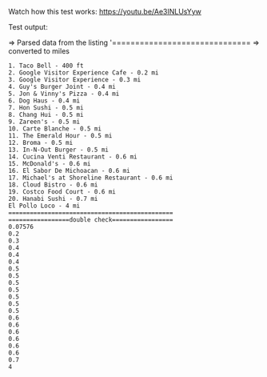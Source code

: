 Watch how this test works:  https://youtu.be/Ae3INLUsYyw

Test output:

=> Parsed data from the listing
'==============================
=> converted to miles


```
1. Taco Bell - 400 ft
2. Google Visitor Experience Cafe - 0.2 mi
3. Google Visitor Experience - 0.3 mi
4. Guy's Burger Joint - 0.4 mi
5. Jon & Vinny's Pizza - 0.4 mi
6. Dog Haus - 0.4 mi
7. Hon Sushi - 0.5 mi
8. Chang Hui - 0.5 mi
9. Zareen's - 0.5 mi
10. Carte Blanche - 0.5 mi
11. The Emerald Hour - 0.5 mi
12. Broma - 0.5 mi
13. In-N-Out Burger - 0.5 mi
14. Cucina Venti Restaurant - 0.6 mi
15. McDonald's - 0.6 mi
16. El Sabor De Michoacan - 0.6 mi
17. Michael's at Shoreline Restaurant - 0.6 mi
18. Cloud Bistro - 0.6 mi
19. Costco Food Court - 0.6 mi
20. Hanabi Sushi - 0.7 mi
El Pollo Loco - 4 mi
==============================================
=================double check=================
0.07576
0.2
0.3
0.4
0.4
0.4
0.5
0.5
0.5
0.5
0.5
0.5
0.5
0.6
0.6
0.6
0.6
0.6
0.6
0.7
4
```
